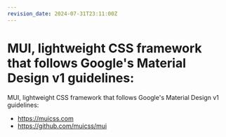 ```yaml
---
revision_date: 2024-07-31T23:11:00Z
---
```

# MUI, lightweight CSS framework that follows Google's Material Design v1 guidelines:
MUI, lightweight CSS framework that follows Google's Material Design v1 guidelines:
* https://muicss.com
* https://github.com/muicss/mui